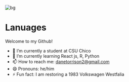 
![bg](https://user-images.githubusercontent.com/90598330/150702298-1d29f5ad-3c68-4e31-a83f-58fb3457f41d.gif)



<h1>Lanuages</h1>


Welcome to my Github!
- 🔭 I’m currently a student at CSU Chico
- 🌱 I’m currently learning React js, R, Python
- 📫 How to reach me: danetorrison2@gmail.com
- 😄 Pronouns: he/him
- ⚡ Fun fact: I am restoring a 1983 Volkswagen Westfalia
